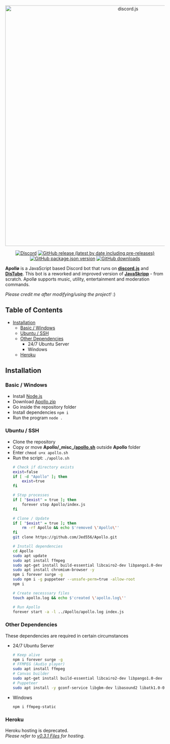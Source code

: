<div align="center">
	<br />
	<p>
		<a href="https://tiny.one/Apollo-inv"><img src="https://i.imgur.com/pMReolo.png" width="760" alt="discord.js" /></a> 
	</p>
	<p>
		<a href="https://discord.gg/5ezrYqutmD"><img alt="Discord" src="https://img.shields.io/discord/946241935742488616?color=5865F2&logo=discord&logoColor=white&label="></a>
		<a href="https://github.com/Jed556/Apollo/releases"><img alt="GitHub release (latest by date including pre-releases)" src="https://img.shields.io/github/v/release/Jed556/Apollo?include_prereleases&color=35566D&logo=github&logoColor=white&label=latest"></a>
		<a href=https://github.com/Jed556/Apollo/tree/main><img alt="GitHub package.json version" src="https://img.shields.io/github/package-json/v/Jed556/Apollo?color=253C4F&label=dev&logo=json"></a>
		<a href="https://github.com/Jed556/Apollo/releases"><img alt="GitHub downloads" src="https://img.shields.io/github/downloads/Jed556/Apollo/total?label=downloads&logo=data:image/png;base64,iVBORw0KGgoAAAANSUhEUgAAABAAAAAQCAYAAAAf8/9hAAAACXBIWXMAAA7EAAAOxAGVKw4bAAAA2klEQVQ4jZ2SMWpCQRCGv5WHWKQIHsAj5Ah2IR7ByhvYpUiVxkqipPCE5gKKBB5Y+KXIIzzXWX3mh2FhZ/5vZ3YXAqkzdavumtiqs6g2MvfV2kvVaj+v7wWMChgE+4MmdxMQ7RVz14r/Dbirg7+Z1BHw2ERJT+oe2KeUvs4y6ntw8yUtLtAq6rqDeaPG/XWAlM0Z5KOzWZ2owwCybJk/c7M6VCf4+0XHhU5e1bfoZHWs1hVwInjflBLA6vrAnCrgADyrxwZGa83Va60vwCGpU2ADPNw4Ldc3MP8Bk60okvXOxJoAAAAASUVORK5CYII="></a>
	</p>
</div>

**Apollø** is a JavaScript based Discord bot that runs on [**discord.js**](https://github.com/discordjs/discord.js) and [**DisTube**](https://github.com/skick1234/DisTube). This bot is a reworked and improved version of [**JavaSkripp**](https://github.com/Jed556/JavaSkripp-DEPRECATED) - from scratch. Apollø supports music, utility, entertainment and moderation commands.<br/>

*Please credit me after modifying/using the project!* :)<br/>

## Table of Contents
- [Installation](https://github.com/Jed556/Apollo#installation)
  - [Basic / Windows](https://github.com/Jed556/Apollo#basic--windows)
  - [Ubuntu / SSH](https://github.com/Jed556/Apollo#ubuntu--ssh)
  - [Other Dependencies](https://github.com/Jed556/Apollo#other-dependencies)
    - 24/7 Ubuntu Server
    - Windows
  - [Heroku](https://github.com/Jed556/Apollo#heroku)

## Installation
### Basic / Windows
- Install [Node.js](https://nodejs.org/en/)
- Download [Apollo.zip](https://github.com/Jed556/Apollo/releases)
- Go inside the repository folder
- Install dependencies `npm i`
- Run the program `node .`

### Ubuntu / SSH
- Clone the repository
- Copy or move **Apollo/\_misc\_/[apollo.sh](https://github.com/Jed556/Apollo/blob/main/_misc_/apollo.sh)** outside **Apollo** folder
- Enter `chmod u+x apollo.sh`
- Run the script: `./apollo.sh`
  ``` bash  
  # Check if directory exists
  exist=false
  if [ -d "Apollo" ]; then
      exist=true
  fi

  # Stop processes
  if [ "$exist" = true ]; then
      forever stop Apollo/index.js
  fi
  
  # Clone / Update
  if [ "$exist" = true ]; then
      rm -rf Apollo && echo $'removed \'Apollo\''
  fi
  git clone https://github.com/Jed556/Apollo.git
  
  # Install dependencies
  cd Apollo
  sudo apt update
  sudo apt install ffmpeg
  sudo apt-get install build-essential libcairo2-dev libpango1.0-dev libjpeg-dev libgif-dev librsvg2-dev
  sudo apt install chromium-browser -y
  npm i forever surge -g
  sudo npm i -g puppeteer --unsafe-perm=true -allow-root
  npm i

  # Create necesssary files
  touch apollo.log && echo $'created \'apollo.log\''

  # Run Apollo
  forever start -a -l ../Apollo/apollo.log index.js
  ```

### Other Dependencies
These dependencies are required in certain circumstances<br/>
- 24/7 Ubuntu Server
  ``` bash
  # Keep alive
  npm i forever surge -g
  # FFMPEG (Audio player)
  sudo apt install ffmpeg
  # Canvas builder
  sudo apt-get install build-essential libcairo2-dev libpango1.0-dev libjpeg-dev libgif-dev librsvg2-dev
  # Puppeteer
  sudo apt install -y gconf-service libgbm-dev libasound2 libatk1.0-0 libc6 libcairo2 libcups2 libdbus-1-3 libexpat1 libfontconfig1 libgcc1 libgconf-2-4 libgdk-pixbuf2.0-0 libglib2.0-0 libgtk-3-0 libnspr4 libpango-1.0-0 libpangocairo-1.0-0 libstdc++6 libx11-6 libx11-xcb1 libxcb1 libxcomposite1 libxcursor1 libxdamage1 libxext6 libxfixes3 libxi6 libxrandr2 libxrender1 libxss1 libxtst6 ca-certificates fonts-liberation libappindicator1 libnss3 lsb-release xdg-utils wget
  ```
- Windows
  ``` text
  npm i ffmpeg-static
  ```

### Heroku
Heroku hosting is deprecated.<br/>
*Please refer to [v0.3.1 Files](https://github.com/Jed556/Apollo/blob/v0.3.1) for hosting.*
